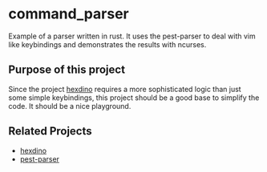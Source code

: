 # command_parser
Example of a parser written in rust. It uses the pest-parser to deal with vim like keybindings and demonstrates the results with ncurses.

## Purpose of this project
Since the project [hexdino](https://github.com/Luz/hexdino) requires a more sophisticated logic than just some simple keybindings, this project should be a good base to simplify the code. It should be a nice playground.

## Related Projects
- [hexdino](https://github.com/Luz/hexdino)
- [pest-parser](https://github.com/pest-parser/pest)
